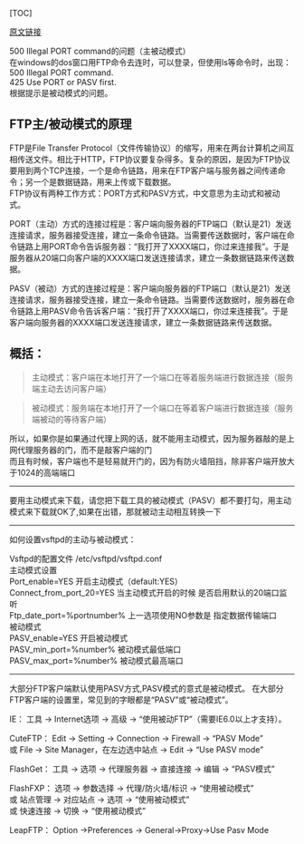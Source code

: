 [TOC]

[原文链接](http://blog.sina.com.cn/s/blog_5cdb72780100jwjt.html)

500 Illegal PORT command的问题（主被动模式）   
在windows的dos窗口用FTP命令去连时，可以登录，但使用ls等命令时，出现：  
500 Illegal PORT command.  
425 Use PORT or PASV first.  
根据提示是被动模式的问题。  

 FTP主/被动模式的原理
-----------------------------------------------------------------------------------
FTP是File Transfer Protocol（文件传输协议）的缩写，用来在两台计算机之间互相传送文件。相比于HTTP，FTP协议要复杂得多。复杂的原因，是因为FTP协议要用到两个TCP连接，一个是命令链路，用来在FTP客户端与服务器之间传递命令；另一个是数据链路，用来上传或下载数据。  
FTP协议有两种工作方式：PORT方式和PASV方式，中文意思为主动式和被动式。  

PORT（主动）方式的连接过程是：客户端向服务器的FTP端口（默认是21）发送连接请求，服务器接受连接，建立一条命令链路。当需要传送数据时，客户端在命令链路上用PORT命令告诉服务器：“我打开了XXXX端口，你过来连接我”。于是服务器从20端口向客户端的XXXX端口发送连接请求，建立一条数据链路来传送数据。   

PASV（被动）方式的连接过程是：客户端向服务器的FTP端口（默认是21）发送连接请求，服务器接受连接，建立一条命令链路。当需要传送数据时，服务器在命令链路上用PASV命令告诉客户端：“我打开了XXXX端口，你过来连接我”。于是客户端向服务器的XXXX端口发送连接请求，建立一条数据链路来传送数据。  


概括：
--------------------------------------------------------------------------------
>主动模式：客户端在本地打开了一个端口在等着服务端进行数据连接（服务端主动去访问客户端）  

>被动模式：服务端在本地打开了一个端口在等着客户端进行数据连接（服务端被动的等待客户端）  


所以，如果你是如果通过代理上网的话，就不能用主动模式，因为服务器敲的是上网代理服务器的门，而不是敲客户端的门  
而且有时候，客户端也不是轻易就开门的，因为有防火墙阻挡，除非客户端开放大于1024的高端端口  

--------------------------------------------------------------------------------

要用主动模式来下载，请您把下载工具的被动模式（PASV）都不要打勾，用主动模式来下载就OK了,如果在出错，那就被动主动相互转换一下  

---------------------------------------------------------------------------------
如何设置vsftpd的主动与被动模式：  

Vsftpd的配置文件 /etc/vsftpd/vsftpd.conf   
主动模式设置  
Port_enable=YES              开启主动模式（default:YES）  
Connect_from_port_20=YES     当主动模式开启的时候 是否启用默认的20端口监听  
Ftp_date_port=%portnumber%   上一选项使用NO参数是 指定数据传输端口   
被动模式  
PASV_enable=YES  开启被动模式  
PASV_min_port=%number% 被动模式最低端口  
PASV_max_port=%number% 被动模式最高端口   

----------------------------------------------------------------------------------

大部分FTP客户端默认使用PASV方式,PASV模式的意式是被动模式。 在大部分FTP客户端的设置里，常见到的字眼都是“PASV”或“被动模式”。  

IE： 工具 -> Internet选项 -> 高级 -> “使用被动FTP”（需要IE6.0以上才支持）。  

CuteFTP： Edit -> Setting -> Connection -> Firewall -> “PASV Mode”  
或 File -> Site Manager，在左边选中站点 -> Edit -> “Use PASV mode”  

FlashGet： 工具 -> 选项 -> 代理服务器 -> 直接连接 -> 编辑 -> “PASV模式”  

FlashFXP： 选项 -> 参数选择 -> 代理/防火墙/标识 -> “使用被动模式”  
或 站点管理 -> 对应站点 -> 选项 -> “使用被动模式”  
或 快速连接 -> 切换 -> “使用被动模式”  

LeapFTP： Option ->Preferences -> General->Proxy->Use Pasv Mode  
